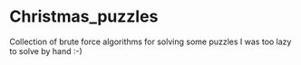 # Christmas_puzzles
Collection of brute force algorithms for solving some puzzles I was too lazy to solve by hand :-)
